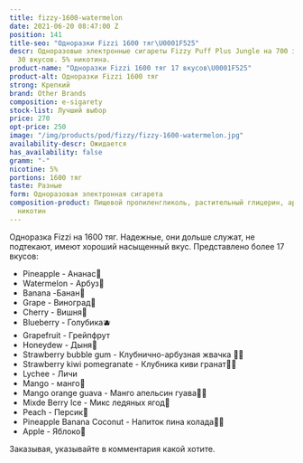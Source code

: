 ```yaml
---
title: fizzy-1600-watermelon
date: 2021-06-20 08:47:00 Z
position: 141
title-seo: "Одноразки Fizzi 1600 тяг\U0001F525"
descr: Одноразовые электронные сигареты Fizzy Puff Plus Jungle на 700 затяжек. Более
  30 вкусов. 5% никотина.
product-name: "Одноразки Fizzi 1600 тяг 17 вкусов\U0001F525"
product-alt: Одноразки Fizzi 1600 тяг
strong: Крепкий
brand: Other Brands
composition: e-sigarety
stock-list: Лучший выбор
price: 270
opt-price: 250
image: "/img/products/pod/fizzy/fizzy-1600-watermelon.jpg"
availability-descr: Ожидается
has_availability: false
gramm: "-"
nicotine: 5%
portions: 1600 тяг
taste: Разные
form: Одноразовая электронная сигарета
composition-product: Пищевой пропиленгликоль, растительный глицерин, ароматизатор,
  никотин
---
```


Одноразка Fizzi на 1600 тяг. 
Надежные, они дольше служат, не подтекают, имеют хороший насыщенный вкус.
Представлено более 17 вкусов:
<ul>
	<li>Pineapple - Ананас🍍</li>
	<li>Watermelon - Арбуз🍉</li>
	<li>Banana -Банан🍌</li>
	<li>Grape - Виноград🍇</li>
	<li>Cherry - Вишня🍒</li>
	<li>Blueberry - Голубика🫐</li>
	<li>Grapefruit - Грейпфрут</li>
	<li>Honeydew - Дыня🍈</li>
	<li>Strawberry bubble gum - Клубнично-арбузная жвачка 🍓🍉 </li>
	<li> Strawberry kiwi pomegranate - Клубника киви гранат🍓🥝</li>
	<li>Lychee - Личи</li>
	<li>Mango - манго🥭</li>
	<li>Mango orange guava - Манго апельсин гуава🥭🍊</li>
	<li>Mixde Berry Ice - Микс ледяных ягод🍇</li>
	<li>Peach - Персик🍑</li>
	<li>Pineapple Banana Coconut - Напиток пина колада🥥🍍</li>
	<li>Apple - Яблоко🍏</li>
</ul>

Заказывая, указывайте в комментария какой хотите.